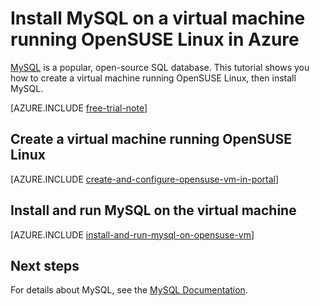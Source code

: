 <properties
	pageTitle="Install MySQL on a OpenSUSE Linux VM in Windows Azure"
	description="Learn to install MySQL on a virtual machine in Azure."
	services="virtual-machines"
	documentationCenter=""
	authors="cynthn"
	manager="timlt"
	editor=""
	tags="azure-service-management"/>

<tags
	ms.service="virtual-machines"
	ms.date="08/31/2015"
	wacn.date=""/>

# Install MySQL on a virtual machine running OpenSUSE Linux in Azure

[MySQL][MySQL] is a popular, open-source SQL database. This tutorial shows you how to create a virtual machine running OpenSUSE Linux, then install MySQL.

[AZURE.INCLUDE [free-trial-note](../includes/free-trial-note.md)]

## Create a virtual machine running OpenSUSE Linux

[AZURE.INCLUDE [create-and-configure-opensuse-vm-in-portal](../includes/create-and-configure-opensuse-vm-in-portal.md)]

## Install and run MySQL on the virtual machine

[AZURE.INCLUDE [install-and-run-mysql-on-opensuse-vm](../includes/install-and-run-mysql-on-opensuse-vm.md)]

## Next steps
For details about MySQL, see the [MySQL Documentation][MySQLDocs].

[MySQLDocs]: http://dev.mysql.com/doc/index-topic.html
[MySQL]: http://www.mysql.com
[AzurePortal]: http://manage.windowsazure.cn
